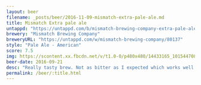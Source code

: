 ```yaml
---
layout: beer
filename: _posts/beer/2016-11-09-mismatch-extra-pale-ale.md
title: Mismatch Extra pale ale
untappd: "https://untappd.com/b/mismatch-brewing-company-extra-pale-ale/1249686"
brewery: "Mismatch Brewing Company"
breweryURL: "https://untappd.com/w/mismatch-brewing-company/80137"
style: "Pale Ale - American"
score: 7.5
img: https://scontent.xx.fbcdn.net/v/t1.0-0/p480x480/14433165_10154470820783745_152106093540537783_n.jpg?oh=d7a218a35be6898a0b1990706de50a5a&oe=59231CBB
beer-date: 2016-09-21
desc: "Really tasty brew. Not as bitter as I expected which works well with mild hop flavour"
permalink: /beer/:title.html
---
```

